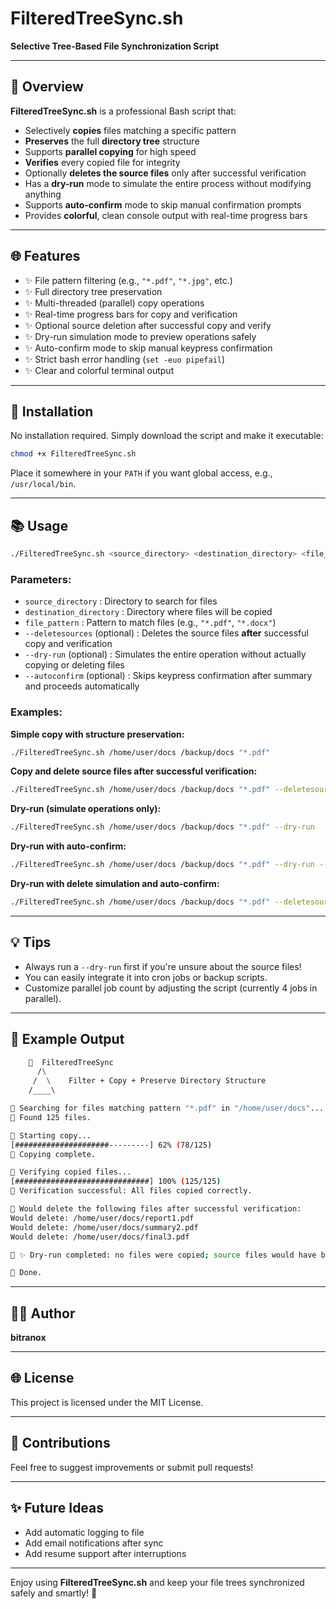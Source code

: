 # FilteredTreeSync.sh

**Selective Tree-Based File Synchronization Script**

---

## 🌳 Overview

**FilteredTreeSync.sh** is a professional Bash script that:

- Selectively **copies** files matching a specific pattern
- **Preserves** the full **directory tree** structure
- Supports **parallel copying** for high speed
- **Verifies** every copied file for integrity
- Optionally **deletes the source files** only after successful verification
- Has a **dry-run** mode to simulate the entire process without modifying anything
- Supports **auto-confirm** mode to skip manual confirmation prompts
- Provides **colorful**, clean console output with real-time progress bars

---

## 🌐 Features

- ✨ File pattern filtering (e.g., `"*.pdf"`, `"*.jpg"`, etc.)
- ✨ Full directory tree preservation
- ✨ Multi-threaded (parallel) copy operations
- ✨ Real-time progress bars for copy and verification
- ✨ Optional source deletion after successful copy and verify
- ✨ Dry-run simulation mode to preview operations safely
- ✨ Auto-confirm mode to skip manual keypress confirmation
- ✨ Strict bash error handling (`set -euo pipefail`)
- ✨ Clear and colorful terminal output

---

## 🔧 Installation

No installation required. Simply download the script and make it executable:

```bash
chmod +x FilteredTreeSync.sh
```

Place it somewhere in your `PATH` if you want global access, e.g., `/usr/local/bin`.

---

## 📚 Usage

```bash
./FilteredTreeSync.sh <source_directory> <destination_directory> <file_pattern> [--deletesources] [--dry-run] [--autoconfirm]
```

### Parameters:

- `source_directory` : Directory to search for files
- `destination_directory` : Directory where files will be copied
- `file_pattern` : Pattern to match files (e.g., `"*.pdf"`, `"*.docx"`)
- `--deletesources` (optional) : Deletes the source files **after** successful copy and verification
- `--dry-run` (optional) : Simulates the entire operation without actually copying or deleting files
- `--autoconfirm` (optional) : Skips keypress confirmation after summary and proceeds automatically

### Examples:

**Simple copy with structure preservation:**

```bash
./FilteredTreeSync.sh /home/user/docs /backup/docs "*.pdf"
```

**Copy and delete source files after successful verification:**

```bash
./FilteredTreeSync.sh /home/user/docs /backup/docs "*.pdf" --deletesources
```

**Dry-run (simulate operations only):**

```bash
./FilteredTreeSync.sh /home/user/docs /backup/docs "*.pdf" --dry-run
```

**Dry-run with auto-confirm:**

```bash
./FilteredTreeSync.sh /home/user/docs /backup/docs "*.pdf" --dry-run --autoconfirm
```

**Dry-run with delete simulation and auto-confirm:**

```bash
./FilteredTreeSync.sh /home/user/docs /backup/docs "*.pdf" --deletesources --dry-run --autoconfirm
```

---

## 💡 Tips

- Always run a `--dry-run` first if you're unsure about the source files!
- You can easily integrate it into cron jobs or backup scripts.
- Customize parallel job count by adjusting the script (currently 4 jobs in parallel).

---

## 🎨 Example Output

```bash
    🌳  FilteredTreeSync
      /\
     /  \    Filter + Copy + Preserve Directory Structure
    /____\

🔹 Searching for files matching pattern "*.pdf" in "/home/user/docs"...
🔹 Found 125 files.

🔹 Starting copy...
[#####################---------] 62% (78/125)
🔹 Copying complete.

🔹 Verifying copied files...
[##############################] 100% (125/125)
🔹 Verification successful: All files copied correctly.

🔹 Would delete the following files after successful verification:
Would delete: /home/user/docs/report1.pdf
Would delete: /home/user/docs/summary2.pdf
Would delete: /home/user/docs/final3.pdf

🔹 ✨ Dry-run completed: no files were copied; source files would have been deleted.

🔹 Done.
```

---

## 👨‍💼 Author

**bitranox**

---

## 🌐 License

This project is licensed under the MIT License.

---

## 🎉 Contributions

Feel free to suggest improvements or submit pull requests!

---

## ✨ Future Ideas

- Add automatic logging to file
- Add email notifications after sync
- Add resume support after interruptions

---

Enjoy using **FilteredTreeSync.sh** and keep your file trees synchronized safely and smartly! 🌳

